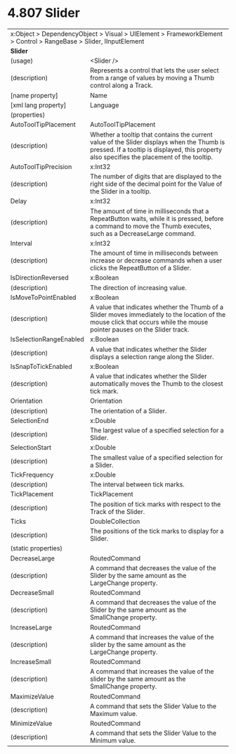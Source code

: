 <html dir="LTR" xmlns:mshelp="http://msdn.microsoft.com/mshelp" xmlns:ddue="http://ddue.schemas.microsoft.com/authoring/2003/5" xmlns:xlink="http://www.w3.org/1999/xlink" xmlns:tool="http://www.microsoft.com/tooltip">

<body>
 <input type="hidden" id="userDataCache" class="userDataStyle">
 <input type="hidden" id="hiddenScrollOffset">
 <img id="dropDownImage" style="display:none; height:0; width:0;" src="../local/drpdown.gif">
 <img id="dropDownHoverImage" style="display:none; height:0; width:0;" src="../local/drpdown_orange.gif">
 <img id="collapseImage" style="display:none; height:0; width:0;" src="../local/collapse.gif">
 <img id="expandImage" style="display:none; height:0; width:0;" src="../local/exp.gif">
 <img id="collapseAllImage" style="display:none; height:0; width:0;" src="../local/collall.gif">
 <img id="expandAllImage" style="display:none; height:0; width:0;" src="../local/expall.gif">
 <img id="copyImage" style="display:none; height:0; width:0;" src="../local/copycode.gif">
 <img id="copyHoverImage" style="display:none; height:0; width:0;" src="../local/copycodeHighlight.gif">
 <div id="header"><h1 class="heading">4.807 Slider</h1></div>

 <div id="mainSection">
 <div id="mainBody">
 <div id="allHistory" class="saveHistory" onsave="saveAll()" onload="loadAll()"></div>
 <p xmlns:wsd="http://wsdev.schemas.microsoft.com/authoring/2008/2" xmlns:msxsl="urn:schemas-microsoft-com:xslt" xmlns:script="urn:script" xmlns:build="urn:build">
 </p>
 <div id="sectionSection0" class="section" name="collapseableSection">
 <content xmlns="http://ddue.schemas.microsoft.com/authoring/2003/5" xmlns:wsd="http://wsdev.schemas.microsoft.com/authoring/2008/2" xmlns:msxsl="urn:schemas-microsoft-com:xslt" xmlns:script="urn:script" xmlns:build="urn:build">
 </content>
 </div>
 <div id="sectionSection1" class="section" name="collapseableSection">
 <content xmlns="http://ddue.schemas.microsoft.com/authoring/2003/5" xmlns:wsd="http://wsdev.schemas.microsoft.com/authoring/2008/2" xmlns:msxsl="urn:schemas-microsoft-com:xslt" xmlns:script="urn:script" xmlns:build="urn:build">
 <table class="ProtocolAuthoredTable" xmlns="">
 <tr><td colspan="2">
<mshelp:link keywords="86913f34-aa06-4c94-9f09-83936a822fd8" tabindex="0">x:Object</mshelp:link> &gt; <mshelp:link keywords="22a604a1-b593-4464-91e4-488285506428" tabindex="0">DependencyObject</mshelp:link> &gt; <mshelp:link keywords="d3c6fb79-d082-4257-aa16-84c18cbf6051" tabindex="0">Visual</mshelp:link> &gt; <mshelp:link keywords="ce2d5941-a755-4517-b5ac-e99658cd1dd1" tabindex="0">UIElement</mshelp:link> &gt; <mshelp:link keywords="07f9afc2-9f13-4a2a-871b-ac7caef0660d" tabindex="0">FrameworkElement</mshelp:link> &gt; <mshelp:link keywords="f9528c9b-edc4-4e4e-8947-e16edb07c1d6" tabindex="0">Control</mshelp:link> &gt; <mshelp:link keywords="d8a6cc12-a525-4904-97b5-e43cd71e84df" tabindex="0">RangeBase</mshelp:link> &gt; <mshelp:link keywords="ac1eb19c-6984-4df4-ac96-3dbe2e3c66c4" tabindex="0">Slider</mshelp:link>, <mshelp:link keywords="fb286ef6-72e1-445b-8b74-effc6b5e1777" tabindex="0">IInputElement</mshelp:link> </td>
 </tr>
 <tr><td colspan="2">
 <b>
Slider </b>
 </td>
 </tr>
 <tr><td><div class="indent0">(usage)</div></td>
 <td>&lt;Slider /&gt; </td>
 </tr>
 <tr><td><div class="indent0">(description)</div></td>
 <td>Represents a control that lets the user select from a range of values by moving a Thumb control along a Track. </td>
 </tr>
 <tr><td><div class="indent0">[name property]</div></td>
 <td><mshelp:link keywords="07f9afc2-9f13-4a2a-871b-ac7caef0660d" tabindex="0">Name</mshelp:link> </td>
 </tr>
 <tr><td><div class="indent0">[xml lang property]</div></td>
 <td><mshelp:link keywords="07f9afc2-9f13-4a2a-871b-ac7caef0660d" tabindex="0">Language</mshelp:link> </td>
 </tr>
 <tr><td><div class="indent0">(properties)</div></td>
 <td> </td>
 </tr>
 <tr><td><div class="indent2">AutoToolTipPlacement</div></td>
 <td><mshelp:link keywords="896a8d78-cc35-4c63-8aac-780e89ba631e" tabindex="0">AutoToolTipPlacement</mshelp:link> </td>
 </tr>
 <tr><td><div class="indent4">(description)</div></td>
 <td>Whether a tooltip that contains the current value of the Slider displays when the Thumb is pressed. If a tooltip is displayed, this property also specifies the placement of the tooltip. </td>
 </tr>
 <tr><td><div class="indent2">AutoToolTipPrecision</div></td>
 <td><mshelp:link keywords="5bcc11cc-8a6e-48f4-b938-0b20495e99df" tabindex="0">x:Int32</mshelp:link> </td>
 </tr>
 <tr><td><div class="indent4">(description)</div></td>
 <td>The number of digits that are displayed to the right side of the decimal point for the Value of the Slider in a tooltip. </td>
 </tr>
 <tr><td><div class="indent2">Delay</div></td>
 <td><mshelp:link keywords="5bcc11cc-8a6e-48f4-b938-0b20495e99df" tabindex="0">x:Int32</mshelp:link> </td>
 </tr>
 <tr><td><div class="indent4">(description)</div></td>
 <td>The amount of time in milliseconds that a RepeatButton waits, while it is pressed, before a command to move the Thumb executes, such as a DecreaseLarge command. </td>
 </tr>
 <tr><td><div class="indent2">Interval</div></td>
 <td><mshelp:link keywords="5bcc11cc-8a6e-48f4-b938-0b20495e99df" tabindex="0">x:Int32</mshelp:link> </td>
 </tr>
 <tr><td><div class="indent4">(description)</div></td>
 <td>The amount of time in milliseconds between increase or decrease commands when a user clicks the RepeatButton of a Slider. </td>
 </tr>
 <tr><td><div class="indent2">IsDirectionReversed</div></td>
 <td><mshelp:link keywords="c179f5e8-f1d2-4665-a360-ea494307b744" tabindex="0">x:Boolean</mshelp:link> </td>
 </tr>
 <tr><td><div class="indent4">(description)</div></td>
 <td>The direction of increasing value. </td>
 </tr>
 <tr><td><div class="indent2">IsMoveToPointEnabled</div></td>
 <td><mshelp:link keywords="c179f5e8-f1d2-4665-a360-ea494307b744" tabindex="0">x:Boolean</mshelp:link> </td>
 </tr>
 <tr><td><div class="indent4">(description)</div></td>
 <td>A value that indicates whether the Thumb of a Slider moves immediately to the location of the mouse click that occurs while the mouse pointer pauses on the Slider track. </td>
 </tr>
 <tr><td><div class="indent2">IsSelectionRangeEnabled</div></td>
 <td><mshelp:link keywords="c179f5e8-f1d2-4665-a360-ea494307b744" tabindex="0">x:Boolean</mshelp:link> </td>
 </tr>
 <tr><td><div class="indent4">(description)</div></td>
 <td>A value that indicates whether the Slider displays a selection range along the Slider. </td>
 </tr>
 <tr><td><div class="indent2">IsSnapToTickEnabled</div></td>
 <td><mshelp:link keywords="c179f5e8-f1d2-4665-a360-ea494307b744" tabindex="0">x:Boolean</mshelp:link> </td>
 </tr>
 <tr><td><div class="indent4">(description)</div></td>
 <td>A value that indicates whether the Slider automatically moves the Thumb to the closest tick mark. </td>
 </tr>
 <tr><td><div class="indent2">Orientation</div></td>
 <td><mshelp:link keywords="d219c2b5-b5f3-469a-934c-d5e246188227" tabindex="0">Orientation</mshelp:link> </td>
 </tr>
 <tr><td><div class="indent4">(description)</div></td>
 <td>The orientation of a Slider. </td>
 </tr>
 <tr><td><div class="indent2">SelectionEnd</div></td>
 <td><mshelp:link keywords="be69ab46-8f20-4d22-b671-5be19c0f3fc7" tabindex="0">x:Double</mshelp:link> </td>
 </tr>
 <tr><td><div class="indent4">(description)</div></td>
 <td>The largest value of a specified selection for a Slider. </td>
 </tr>
 <tr><td><div class="indent2">SelectionStart</div></td>
 <td><mshelp:link keywords="be69ab46-8f20-4d22-b671-5be19c0f3fc7" tabindex="0">x:Double</mshelp:link> </td>
 </tr>
 <tr><td><div class="indent4">(description)</div></td>
 <td>The smallest value of a specified selection for a Slider. </td>
 </tr>
 <tr><td><div class="indent2">TickFrequency</div></td>
 <td><mshelp:link keywords="be69ab46-8f20-4d22-b671-5be19c0f3fc7" tabindex="0">x:Double</mshelp:link> </td>
 </tr>
 <tr><td><div class="indent4">(description)</div></td>
 <td>The interval between tick marks. </td>
 </tr>
 <tr><td><div class="indent2">TickPlacement</div></td>
 <td><mshelp:link keywords="8cf972c7-f700-4aec-9dc7-da4d66f833f8" tabindex="0">TickPlacement</mshelp:link> </td>
 </tr>
 <tr><td><div class="indent4">(description)</div></td>
 <td>The position of tick marks with respect to the Track of the Slider. </td>
 </tr>
 <tr><td><div class="indent2">Ticks</div></td>
 <td><mshelp:link keywords="ad584127-366c-40ba-ba78-09944e40fe5d" tabindex="0">DoubleCollection</mshelp:link> </td>
 </tr>
 <tr><td><div class="indent4">(description)</div></td>
 <td>The positions of the tick marks to display for a Slider. </td>
 </tr>
 <tr><td><div class="indent0">(static properties)</div></td>
 <td> </td>
 </tr>
 <tr><td><div class="indent2">DecreaseLarge</div></td>
 <td><mshelp:link keywords="d16c4d30-3c81-4bb4-ad61-a792b179f95d" tabindex="0">RoutedCommand</mshelp:link> </td>
 </tr>
 <tr><td><div class="indent4">(description)</div></td>
 <td>A command that decreases the value of the Slider by the same amount as the LargeChange property. </td>
 </tr>
 <tr><td><div class="indent2">DecreaseSmall</div></td>
 <td><mshelp:link keywords="d16c4d30-3c81-4bb4-ad61-a792b179f95d" tabindex="0">RoutedCommand</mshelp:link> </td>
 </tr>
 <tr><td><div class="indent4">(description)</div></td>
 <td>A command that decreases the value of the Slider by the same amount as the SmallChange property. </td>
 </tr>
 <tr><td><div class="indent2">IncreaseLarge</div></td>
 <td><mshelp:link keywords="d16c4d30-3c81-4bb4-ad61-a792b179f95d" tabindex="0">RoutedCommand</mshelp:link> </td>
 </tr>
 <tr><td><div class="indent4">(description)</div></td>
 <td>A command that increases the value of the slider by the same amount as the LargeChange property. </td>
 </tr>
 <tr><td><div class="indent2">IncreaseSmall</div></td>
 <td><mshelp:link keywords="d16c4d30-3c81-4bb4-ad61-a792b179f95d" tabindex="0">RoutedCommand</mshelp:link> </td>
 </tr>
 <tr><td><div class="indent4">(description)</div></td>
 <td>A command that increases the value of the slider by the same amount as the SmallChange property. </td>
 </tr>
 <tr><td><div class="indent2">MaximizeValue</div></td>
 <td><mshelp:link keywords="d16c4d30-3c81-4bb4-ad61-a792b179f95d" tabindex="0">RoutedCommand</mshelp:link> </td>
 </tr>
 <tr><td><div class="indent4">(description)</div></td>
 <td>A command that sets the Slider Value to the Maximum value. </td>
 </tr>
 <tr><td><div class="indent2">MinimizeValue</div></td>
 <td><mshelp:link keywords="d16c4d30-3c81-4bb4-ad61-a792b179f95d" tabindex="0">RoutedCommand</mshelp:link> </td>
 </tr>
 <tr><td><div class="indent4">(description)</div></td>
 <td>A command that sets the Slider Value to the Minimum value. </td>
 </tr>
</table>
 </content>
 </div>
 <!--[if gte IE 5]>
 <tool:tip element="languageFilterToolTip" avoidmouse="false"/>
 <![endif]-->
 </div>
 <a name="feedback"></a><span></span>
 </div>
</body></html>
